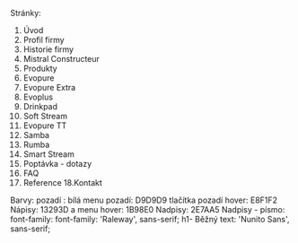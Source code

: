 Stránky:
1. Úvod
2. Profil firmy
3. Historie firmy
4. Mistral Constructeur
5. Produkty
6. Evopure
7. Evopure Extra
8. Evoplus
9. Drinkpad
10. Soft Stream
11. Evopure TT
12. Samba
13. Rumba
14. Smart Stream
15. Poptávka - dotazy
16. FAQ
17. Reference
18.Kontakt

Barvy:
pozadí : bílá
menu pozadí:  D9D9D9
tlačítka pozadí hover: E8F1F2
Nápisy: 13293D
a menu hover: 1B98E0
Nadpisy: 2E7AA5
Nadpisy - písmo: font-family: font-family: 'Raleway', sans-serif;
h1-
Běžný text: 'Nunito Sans', sans-serif;
